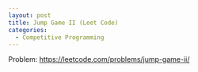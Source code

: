 ```yaml
---
layout: post
title: Jump Game II (Leet Code)
categories:
  - Competitive Programming
---
```

Problem: <https://leetcode.com/problems/jump-game-ii/>
